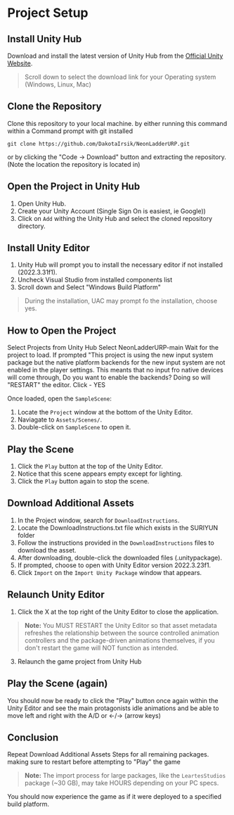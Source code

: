 # Project Setup

## Install Unity Hub
Download and install the latest version of Unity Hub from the [Official Unity Website](https://unity.com/download).
> Scroll down to select the download link for your Operating system (Windows, Linux, Mac)

## Clone the Repository
Clone this repository to your local machine.
by either running this command within a Command prompt with git installed

`git clone https://github.com/DakotaIrsik/NeonLadderURP.git `

or by clicking the "Code -> Download" button and extracting the repository. (Note the location the repository is located in)

## Open the Project in Unity Hub
1. Open Unity Hub.
2. Create your Unity Account (Single Sign On is easiest, ie Google))
3. Click on `Add` withing the Unity Hub and select the cloned repository directory.

## Install Unity Editor
1. Unity Hub will prompt you to install the necessary editor if not installed (2022.3.31f1).
2. Uncheck Visual Studio from installed components list
3. Scroll down and Select "Windows Build Platform"

> During the installation, UAC may prompt fo the installation, choose yes.

## How to Open the Project
Select Projects from Unity Hub
Select NeonLadderURP-main
Wait for the project to load. 
If prompted "This project is using the new input system package but the native platform backends for the new input system are not enabled in the player settings. This meants that no input fro native devices will come through, Do you want to enable the backends? Doing so will "RESTART" the editor. Click - YES

Once loaded, open the `SampleScene`:
1. Locate the `Project` window at the bottom of the Unity Editor.
2. Naviagate to `Assets/Scenes/`.
3. Double-click on `SampleScene` to open it.

## Play the Scene
1. Click the `Play` button at the top of the Unity Editor.
2. Notice that this scene appears empty except for lighting.
3. Click the `Play` button again to stop the scene.

## Download Additional Assets
1. In the Project window, search for `DownloadInstructions`.
2. Locate the DownloadInstructions.txt file which exists in the SURIYUN folder
3. Follow the instructions provided in the `DownloadInstructions` files to download the asset.
4. After downloading, double-click the downloaded files (.unitypackage).
5. If prompted, choose to open with Unity Editor version 2022.3.23f1.
6. Click `Import` on the `Import Unity Package` window that appears.

## Relaunch Unity Editor
1. Click the X at the top right of the Unity Editor to close the application.
> **Note:** You MUST RESTART the Unity Editor so that asset metadata refreshes the relationship between the source controlled animation controllers and the package-driven animations themselves, if you don't restart the game will NOT function as intended.
3. Relaunch the game project from Unity Hub

## Play the Scene (again)
You should now be ready to click the "Play" button once again within the Unity Editor and see the main protagonists idle animations and be able to move left and right with the A/D or <-/-> (arrow keys)


## Conclusion
Repeat Download Additional Assets Steps for all remaining packages. making sure to restart before attempting to "Play" the game
> **Note:** The import process for large packages, like the `LeartesStudios` package (~30 GB), may take HOURS depending on your PC specs.

You should now experience the game as if it were deployed to a specified build platform.



